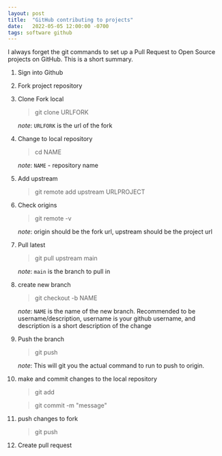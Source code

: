```yaml
---
layout: post
title:  "GitHub contributing to projects"
date:   2022-05-05 12:00:00 -0700
tags: software github
---
```



I always forget the git commands to set up a Pull Request to Open Source projects on GitHub. This is a short summary.

1. Sign into Github

1. Fork project repository

1. Clone Fork local
    > git clone URLFORK

    _note_: `URLFORK` is the url of the fork
1. Change to local repository
    > cd NAME

    _note_: `NAME` - repository name

1. Add upstream
    > git remote add upstream URLPROJECT

1. Check origins
    > git remote -v

    _note_: origin should be the fork url, upstream should be the project url

1. Pull latest
    > git pull upstream main

    _note_: `main` is the branch to pull in

1. create new branch
    > git checkout -b NAME

    _note_: `NAME` is the name of the new branch. Recommended to be username/description, username is your github username, and description is a short description of the change

1. Push the branch

    > git push

    _note_: This will git you the actual command to run to push to origin.

1. make and commit changes to the local repository
    > git add

    > git commit -m "message"

1. push changes to fork
    > git push

1. Create pull request
